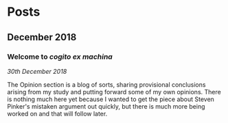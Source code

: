 # Posts

## December 2018

### Welcome to _cogito ex machina_

_30th December 2018_

The Opinion section is a blog of sorts, sharing provisional conclusions arising from my study and putting forward some of my own opinions. There is nothing much here yet because I wanted to get the piece about Steven Pinker's mistaken argument out quickly, but there is much more being worked on and that will follow later.

